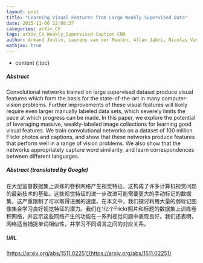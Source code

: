 ```yaml
---
layout: post
title: "Learning Visual Features from Large Weakly Supervised Data"
date: 2015-11-06 22:08:37
categories: arXiv_CV
tags: arXiv_CV Weakly_Supervised Caption CNN
author: Armand Joulin, Laurens van der Maaten, Allan Jabri, Nicolas Vasilache
mathjax: true
---
```


* content
{:toc}

##### Abstract
Convolutional networks trained on large supervised dataset produce visual features which form the basis for the state-of-the-art in many computer-vision problems. Further improvements of these visual features will likely require even larger manually labeled data sets, which severely limits the pace at which progress can be made. In this paper, we explore the potential of leveraging massive, weakly-labeled image collections for learning good visual features. We train convolutional networks on a dataset of 100 million Flickr photos and captions, and show that these networks produce features that perform well in a range of vision problems. We also show that the networks appropriately capture word similarity, and learn correspondences between different languages.

##### Abstract (translated by Google)
在大型监督数据集上训练的卷积网络产生视觉特征，这构成了许多计算机视觉问题的最新技术的基础。这些视觉特征的进一步改进可能需要更大的手动标记的数据集，这严重限制了可以取得进展的速度。在本文中，我们探讨利用大量的弱标记图像集合学习良好视觉特征的潜力。我们在1亿个Flickr照片和标题的数据集上训练卷积网络，并显示这些网络产生的功能在一系列视觉问题中表现良好。我们还表明，网络适当捕捉单词相似性，并学习不同语言之间的对应关系。

##### URL
[https://arxiv.org/abs/1511.02251](https://arxiv.org/abs/1511.02251)


